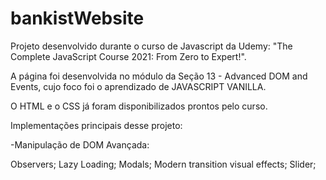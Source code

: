 # bankistWebsite

Projeto desenvolvido durante o curso de Javascript da Udemy: "The Complete JavaScript Course 2021: From Zero to Expert!". 

A página foi desenvolvida no módulo da Seção 13 - Advanced DOM and Events, cujo foco foi o aprendizado de JAVASCRIPT VANILLA. 

O HTML e o CSS já foram disponibilizados prontos pelo curso. 

Implementações principais desse projeto:

-Manipulação de DOM Avançada: 

Observers;
Lazy Loading;
Modals;
Modern transition visual effects;
Slider;
